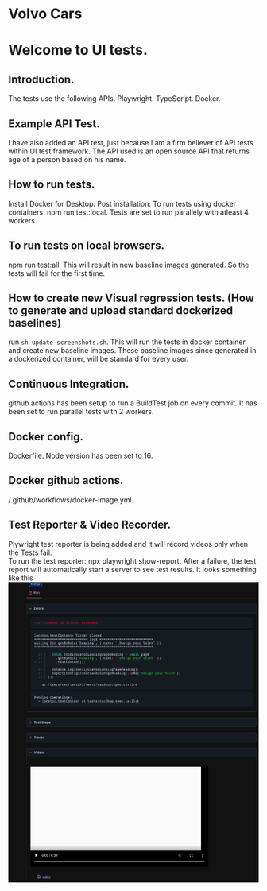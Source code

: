 # Volvo Cars
# Welcome to UI tests. 
## Introduction. 
The tests use the following APIs. 
 Playwright. 
 TypeScript. 
 Docker. 
## Example API Test. 
I have also added an API test, just because I am a firm believer of API tests within UI test framework. The API used is an open source API that returns age of a person based on his name. 
## How to run tests. 
 Install Docker for Desktop. 
 Post installation: To run tests using docker containers. 
 npm run test:local.
 Tests are set to run parallely with atleast 4 workers. 
## To run tests on local browsers. 
 npm run test:all. 
 This will result in new baseline images generated. So the tests will fail for the first time.  
## How to create new Visual regression tests. (How to generate and upload standard dockerized baselines)
 run `sh update-screenshots.sh`. 
 This will run the tests in docker container and create new baseline images. These baseline images since generated in a dockerized container, will be standard for every user.
## Continuous Integration. 
 github actions has been setup to run a BuildTest job on every commit. It has been set to run parallel tests with 2 workers. 

## Docker config. 
 Dockerfile. 
 Node version has been set to 16. 

## Docker github actions.  
 /.github/workflows/docker-image.yml. 
 ## Test Reporter & Video Recorder. 
 Plywright test reporter is being added and it will record videos only when the Tests fail.  
 To run the test reporter:  npx playwright show-report. 
 After a failure, the test report will automatically start a server to see test results. 
It looks something like this
![Alt text](testReporter.png?raw=true "Title")

 
